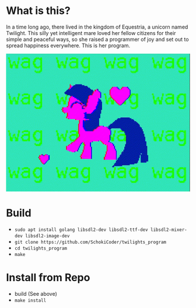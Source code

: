 # What is this?

In a time long ago, there lived in the kingdom of Equestria, a unicorn named
Twilight. This silly yet intelligent mare loved her fellow citizens for their
simple and peaceful ways, so she raised a programmer of joy and set out to
spread happiness everywhere.
This is her program.

![Twilight's program demonstrational image sequence](demo.gif)

# Build

- `sudo apt install golang libsdl2-dev libsdl2-ttf-dev libsdl2-mixer-dev libsdl2-image-dev`
- `git clone https://github.com/SchokiCoder/twilights_program`
- `cd twilights_program`
- `make`

# Install from Repo

- build (See above)
- `make install`
